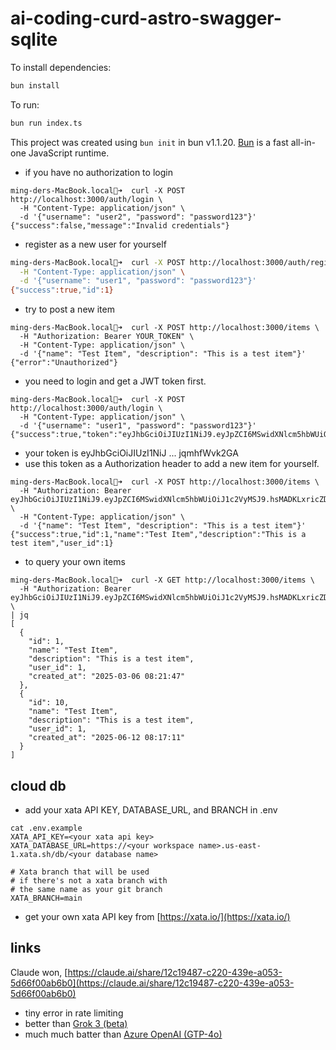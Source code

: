 # ai-coding-curd-astro-swagger-sqlite 

To install dependencies:

```bash
bun install
```

To run:

```bash
bun run index.ts
```

This project was created using `bun init` in bun v1.1.20. [Bun](https://bun.sh) is a fast all-in-one JavaScript runtime.
* if you have no authorization to login
```
ming-ders-MacBook.local💩➜  curl -X POST http://localhost:3000/auth/login \
  -H "Content-Type: application/json" \
  -d '{"username": "user2", "password": "password123"}'
{"success":false,"message":"Invalid credentials"}
```

* register as a new user for yourself
```bash
ming-ders-MacBook.local💩➜  curl -X POST http://localhost:3000/auth/register \
  -H "Content-Type: application/json" \
  -d '{"username": "user1", "password": "password123"}'
{"success":true,"id":1}
```
* try to post a new item
```
ming-ders-MacBook.local💩➜  curl -X POST http://localhost:3000/items \
  -H "Authorization: Bearer YOUR_TOKEN" \
  -H "Content-Type: application/json" \
  -d '{"name": "Test Item", "description": "This is a test item"}'
{"error":"Unauthorized"}
```
* you need to login and get a JWT token first.
```
ming-ders-MacBook.local💩➜  curl -X POST http://localhost:3000/auth/login \
  -H "Content-Type: application/json" \
  -d '{"username": "user1", "password": "password123"}'
{"success":true,"token":"eyJhbGciOiJIUzI1NiJ9.eyJpZCI6MSwidXNlcm5hbWUiOiJ1c2VyMSJ9.hsMADKLxricZDq1Eu3mHKQH7fjRu8VFqjqmhfWvk2GA"}
```
* your token is eyJhbGciOiJIUzI1NiJ ... jqmhfWvk2GA
* use this token as a Authorization header to add a new item for yourself.
```
ming-ders-MacBook.local💩➜  curl -X POST http://localhost:3000/items \
  -H "Authorization: Bearer eyJhbGciOiJIUzI1NiJ9.eyJpZCI6MSwidXNlcm5hbWUiOiJ1c2VyMSJ9.hsMADKLxricZDq1Eu3mHKQH7fjRu8VFqjqmhfWvk2GA" \
  -H "Content-Type: application/json" \
  -d '{"name": "Test Item", "description": "This is a test item"}'
{"success":true,"id":1,"name":"Test Item","description":"This is a test item","user_id":1}
```
* to query your own items
```
ming-ders-MacBook.local💩➜  curl -X GET http://localhost:3000/items \
  -H "Authorization: Bearer eyJhbGciOiJIUzI1NiJ9.eyJpZCI6MSwidXNlcm5hbWUiOiJ1c2VyMSJ9.hsMADKLxricZDq1Eu3mHKQH7fjRu8VFqjqmhfWvk2GA" \
| jq
[
  {
    "id": 1,
    "name": "Test Item",
    "description": "This is a test item",
    "user_id": 1,
    "created_at": "2025-03-06 08:21:47"
  },
  {
    "id": 10,
    "name": "Test Item",
    "description": "This is a test item",
    "user_id": 1,
    "created_at": "2025-06-12 08:17:11"
  }
]
```

## cloud db

* add your xata API KEY, DATABASE_URL, and BRANCH in .env
```
cat .env.example
XATA_API_KEY=<your xata api key>
XATA_DATABASE_URL=https://<your workspace name>.us-east-1.xata.sh/db/<your database name>

# Xata branch that will be used
# if there's not a xata branch with
# the same name as your git branch
XATA_BRANCH=main
```
* get your own xata API key from [https://xata.io/](https://xata.io/)
## links

Claude won, [https://claude.ai/share/12c19487-c220-439e-a053-5d66f00ab6b0](https://claude.ai/share/12c19487-c220-439e-a053-5d66f00ab6b0)
* tiny error in rate limiting
* better than [Grok 3 (beta)](https://grok.com/share/bGVnYWN5_f85d5448-fc22-4a72-bc3e-335e89fffea2)
* much much batter than [Azure OpenAI (GTP-4o)](https://github.com/copilot/share/80055284-40c0-80b6-9100-084900084045)
